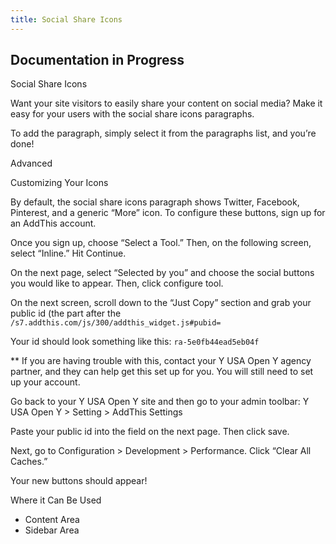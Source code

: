 ```yaml
---
title: Social Share Icons
---
```


## **Documentation in Progress**

Social Share Icons

Want your site visitors to easily share your content on social media? Make it easy for your users with the social share icons paragraphs.

To add the paragraph, simply select it from the paragraphs list, and you’re done!

Advanced

Customizing Your Icons

By default, the social share icons paragraph shows Twitter, Facebook, Pinterest, and a generic “More” icon. To configure these buttons, sign up for an AddThis account.

Once you sign up, choose “Select a Tool.” Then, on the following screen, select “Inline.” Hit Continue.

On the next page, select “Selected by you” and choose the social buttons you would like to appear. Then, click configure tool.

On the next screen, scroll down to the “Just Copy” section and grab your public id (the part after the `/s7.addthis.com/js/300/addthis_widget.js#pubid=`

Your id should look something like this: `ra-5e0fb44ead5eb04f`

** If you are having trouble with this, contact your Y USA Open Y agency partner, and they can help get this set up for you. You will still need to set up your account.

Go back to your Y USA Open Y site and then go to your admin toolbar: Y USA Open Y > Setting > AddThis Settings

Paste your public id into the field on the next page. Then click save.

Next, go to Configuration > Development > Performance. Click “Clear All Caches.”

Your new buttons should appear!

Where it Can Be Used

* Content Area
* Sidebar Area